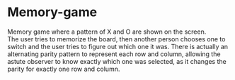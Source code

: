 # Memory-game
Memory game where a pattern of X and O are shown on the screen.  
The user tries to memorize the board, then another person chooses one to switch 
and the user tries to figure out which one it was.
There is actually an alternating parity pattern to represent each row and column, 
allowing the astute observer to know exactly which one was selected, as it changes 
the parity for exactly one row and column.
